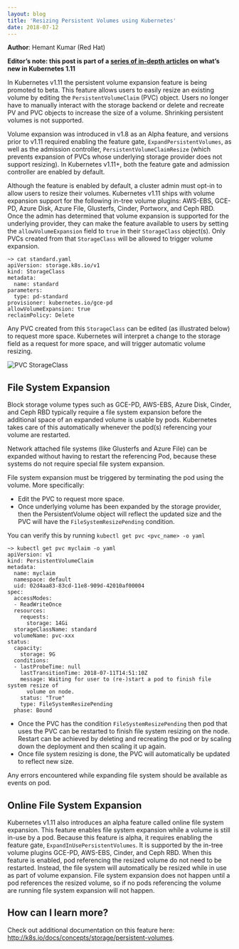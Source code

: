 ```yaml
---
layout: blog
title: 'Resizing Persistent Volumes using Kubernetes'
date: 2018-07-12
---
```


**Author**: Hemant Kumar (Red Hat)

**Editor’s note: this post is part of a [series of in-depth articles](https://kubernetes.io/blog/2018/06/27/kubernetes-1.11-release-announcement/) on what’s new in Kubernetes 1.11**

In Kubernetes v1.11 the persistent volume expansion feature is being promoted to beta. This feature allows users to easily resize an existing volume by editing the `PersistentVolumeClaim` (PVC) object. Users no longer have to manually interact with the storage backend or delete and recreate PV and PVC objects to increase the size of a volume. Shrinking persistent volumes is not supported.

Volume expansion was introduced in v1.8 as an Alpha feature, and versions prior to v1.11 required enabling the feature gate, `ExpandPersistentVolumes`, as well as the admission controller, `PersistentVolumeClaimResize` (which prevents expansion of PVCs whose underlying storage provider does not support resizing). In Kubernetes v1.11+, both the feature gate and admission controller are enabled by default.

Although the feature is enabled by default, a cluster admin must opt-in to allow users to resize their volumes. Kubernetes v1.11 ships with volume expansion support for the following in-tree volume plugins: AWS-EBS, GCE-PD, Azure Disk, Azure File, Glusterfs, Cinder, Portworx, and Ceph RBD. Once the admin has determined that volume expansion is supported for the underlying provider, they can make the feature available to users by setting the `allowVolumeExpansion` field to `true` in their `StorageClass` object(s). Only PVCs created from that `StorageClass` will be allowed to trigger volume expansion.

```
~> cat standard.yaml
apiVersion: storage.k8s.io/v1
kind: StorageClass
metadata:
  name: standard
parameters:
  type: pd-standard
provisioner: kubernetes.io/gce-pd
allowVolumeExpansion: true
reclaimPolicy: Delete
```

Any PVC created from this `StorageClass` can be edited (as illustrated below) to request more space. Kubernetes will interpret a change to the storage field as a request for more space, and will trigger automatic volume resizing.

![PVC StorageClass](/images/blog/2018-07-12-resizing-persistent-volumes-using-kubernetes/pvc-storageclass.png)

## File System Expansion

Block storage volume types such as GCE-PD, AWS-EBS, Azure Disk, Cinder, and Ceph RBD typically require a file system expansion before the additional space of an expanded volume is usable by pods. Kubernetes takes care of this automatically whenever the pod(s) referencing your volume are restarted.

Network attached file systems (like Glusterfs and Azure File) can be expanded without having to restart the referencing Pod, because these systems do not require special file system expansion.

File system expansion must be triggered by terminating the pod using the volume. More specifically:

* Edit the PVC to request more space.
* Once underlying volume has been expanded by the storage provider, then the PersistentVolume object will reflect the updated size and the PVC will have the `FileSystemResizePending` condition.

You can verify this by running `kubectl get pvc <pvc_name> -o yaml`

```
~> kubectl get pvc myclaim -o yaml
apiVersion: v1
kind: PersistentVolumeClaim
metadata:
  name: myclaim
  namespace: default
  uid: 02d4aa83-83cd-11e8-909d-42010af00004
spec:
  accessModes:
  - ReadWriteOnce
  resources:
    requests:
      storage: 14Gi
  storageClassName: standard
  volumeName: pvc-xxx
status:
  capacity:
    storage: 9G
  conditions:
  - lastProbeTime: null
    lastTransitionTime: 2018-07-11T14:51:10Z
    message: Waiting for user to (re-)start a pod to finish file system resize of
      volume on node.
    status: "True"
    type: FileSystemResizePending
  phase: Bound
```
* Once the PVC has the condition `FileSystemResizePending` then pod that uses the PVC can be restarted to finish file system resizing on the node. Restart can be achieved by deleting and recreating the pod or by scaling down the deployment and then scaling it up again.
* Once file system resizing is done, the PVC will automatically be updated to reflect new size.

Any errors encountered while expanding file system should be available as events on pod.

## Online File System Expansion

Kubernetes v1.11 also introduces an alpha feature called online file system expansion. This feature enables file system expansion while a volume is still in-use by a pod. Because this feature is alpha, it requires enabling the feature gate, `ExpandInUsePersistentVolumes`. It is supported by the in-tree volume plugins GCE-PD, AWS-EBS, Cinder, and Ceph RBD. When this feature is enabled, pod referencing the resized volume do not need to be restarted. Instead, the file system will automatically be resized while in use as part of volume expansion. File system expansion does not happen until a pod references the resized volume, so if no pods referencing the volume are running file system expansion will not happen.

## How can I learn more?

Check out additional documentation on this feature here: http://k8s.io/docs/concepts/storage/persistent-volumes.